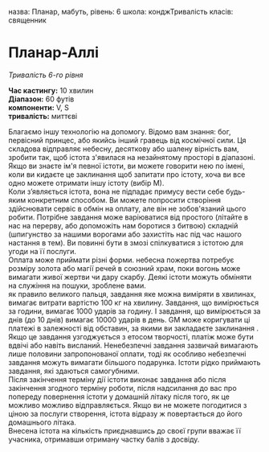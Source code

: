 назва: Планар, мабуть, рівень: 6 школа: конджТривалість класів: священник

# Планар-Аллі
_Тривалість 6-го рівня_

**Час кастингу:** 10 хвилин    
**Діапазон:** 60 футів    
**компоненти:** V, S    
**тривалість:** миттєві

Благаємо іншу технологію на допомогу. Відомо вам знання: бог, первісний принцес, або якийсь інший гравець від космічної сили. Ця складова відправляє небесну, десяткову або шалену вірність вам, зробити так, щоб істота з'явилася на незайнятому просторі в діапазоні. Якщо ви знаєте ім'я певної істоти, ви можете говорити нею по імені, коли ви кидаєте це заклинання щоб запитати про істоту, хоча ви все одно можете отримати іншу істоту (вибір М).    
Коли з’являється істота, вона не підпадає примусу вести себе будь-яким конкретним способом. Ви можете попросити створіння здійснювати сервіс в обмін на оплату, але він не зобов'язаний цього робити. Потрібне завдання може варіюватися від простого (літайте в нас на перерву, або допоможіть нам боротися з битвою) складній (шпигунство за нашими ворогами або захистіть нас під час нашого настання в тем). Ви повинні бути в змозі спілкуватися з істотою для угоди на її послуги.    
Оплата може приймати різні форми. небесна пожертва потребує розміру золота або магії речей в союзний храм, поки вогонь може вимагати живої жертви чи дару скарбу. Деякі істоти можуть обміняти на служіння на пошуки, зроблене вами.    
як правило великого пальця, завдання яке можна виміряти в хвилинах, вимагає витрати вартістю 100 кг на хвилину. Завдання, що вимірюється за години, вимагає 1000 ударів за годину. І завдання, що вимірюється за днів (до 10 днів) вимагає 10000 ударів в день. GM може коригувати ці платежі в залежності від обставин, за якими ви закладаєте заклинання . Якщо це завдання узгоджується з етосом творчості, платіж може бути вдвічі або навіть висланий. Ненебезпечні завдання зазвичай вимагають лише половини запропонованої оплати, тоді як особливо небезпечні завдання можуть вимагати більшого подарунка. Істоти рідко приймають завдання, які здаються самогубними.    
Після закінчення терміну дії істоти виконає завдання або після закінчення згодного терміну роботи, після надсилання до вас про попереду повернення істоти у домашній літаку після того, як це можливо можливо відправляється. Якщо ви не можете погодитися з ціною за послуги створення, істота відразу ж повертається до його домашнього літака.    
Внесена істота на кількість приєднавшись до своєї групи вважає її учасника, отримавши отриману частку балів з досвіду. 